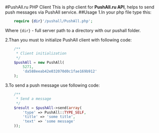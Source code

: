 #PushAll.ru PHP Client
This is php client for **PushAll.ru API**, helps to send push messages via PushAll service.
##Usage
1.In your php file type this: 
```php
    require {dir}'/pushall/PushAll.php';
```
Where `{dir}` - full server path to a directory with our pushall folder.

2.Than you must to initialize PushAll client with following code:
```php
    /**
     * Client initialization
     */
    $pushAll = new PushAll(
        5271, 
        'da588eeab42e032070d0c1fae169b912'
    );
```

3.To send a push message use following code:
```php
    /**
     * Send a message
     */
    $result = $pushAll->send(array(
        'type' => PushAll::TYPE_SELF,
        'title' => 'some title',
        'text' => 'some message'
    ));
```